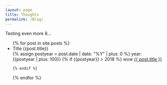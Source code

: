 ```yaml
---
layout: page
title: Thoughts
permalink: /Blog/
---
```


Testing even more 8...

<ul>
  {% for post in site.posts %}
    <li>
    Title {{post.title}} 
    </li>
    {% assign postyear = post.date | date: "%Y" | plus: 0 %}
    year: {{postyear | plus: 100}}
    {% if {{postyear}} > 2018 %}
        wow
        <a href="{{ post.url }}">{{ post.title }}</a>
        
    {% endif %}
    
    
   
  {% endfor %}
</ul>
